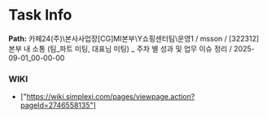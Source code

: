 # Task Info

**Path:** 카페24(주)\본사사업장\[CG]MI본부\Y쇼핑센터팀\운영1 / msson / [322312] 본부 내 소통 (팀_파트 미팅, 대표님 미팅) _ 주차 별 성과 및 업무 이슈 정리 / 2025-09-01_00-00-00

### WIKI
- ["https://wiki.simplexi.com/pages/viewpage.action?pageId=2746558135"]

